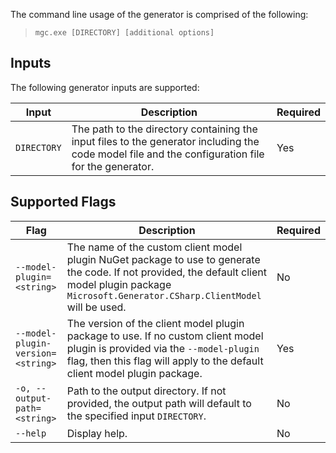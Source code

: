 The command line usage of the generator is comprised of the following:

> `mgc.exe [DIRECTORY] [additional options]`

## Inputs

The following generator inputs are supported:

| Input       | Description                                                                                                                                       | Required |
| ----------- | ------------------------------------------------------------------------------------------------------------------------------------------------- | -------- |
| `DIRECTORY` | The path to the directory containing the input files to the generator including the code model file and the configuration file for the generator. | Yes      |

## Supported Flags

| Flag                              | Description                                                                                                                                                                                              | Required |
| --------------------------------- | -------------------------------------------------------------------------------------------------------------------------------------------------------------------------------------------------------- | -------- |
| `--model-plugin=<string>`         | The name of the custom client model plugin NuGet package to use to generate the code. If not provided, the default client model plugin package `Microsoft.Generator.CSharp.ClientModel` will be used.    | No       |
| `--model-plugin-version=<string>` | The version of the client model plugin package to use. If no custom client model plugin is provided via the `--model-plugin` flag, then this flag will apply to the default client model plugin package. | Yes      |
| `-o, --output-path=<string>`      | Path to the output directory. If not provided, the output path will default to the specified input `DIRECTORY`.                                                                                          | No       |
| `--help`                          | Display help.                                                                                                                                                                                            | No       |
